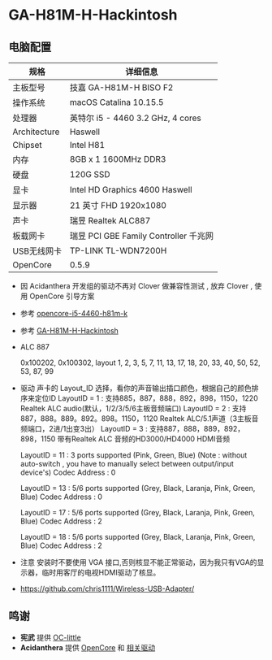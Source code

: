 # GA-H81M-H-Hackintosh

## 电脑配置
| 规格      | 详细信息                        |  
| -------- | ------------------------------ |
| 主板型号 | 技嘉 GA-H81M-H  BISO F2          |  
| 操作系统 | macOS Catalina 10.15.5        |
| 处理器   | 英特尔 i5 - 4460   3.2 GHz, 4 cores  |
|Architecture|Haswell |
|Chipset  | Intel H81  |
| 内存     | 8GB x 1 1600MHz DDR3        |
| 硬盘     | 120G SSD |
| 显卡     | Intel HD Graphics 4600 Haswell |
| 显示器   | 21 英寸 FHD 1920x1080   |
| 声卡     | 瑞昱 Realtek ALC887 |
| 板载网卡  |  瑞昱 PCI GBE Family Controller  千兆网|
| USB无线网卡 | TP-LINK TL-WDN7200H |
|OpenCore| 0.5.9|
- 因 Acidanthera 开发组的驱动不再对 Clover 做兼容性测试 , 放弃 Clover , 使用 OpenCore 引导方案
- 参考 [opencore-i5-4460-h81m-k](https://github.com/wargodz009/opencore-i5-4460-h81m-k/)
- 参考 [GA-H81M-H-Hackintosh](https://github.com/xlivans/GA-H81M-H-Hackintosh/)
- ALC 887

  0x100202, 0x100302, layout 1, 2, 3, 5, 7, 11, 13, 17, 18, 20, 33, 40, 50, 52, 53, 87, 99
- 驱动 声卡的 Layout_ID 选择，看你的声音输出插口颜色，根据自己的颜色排序来定位ID
  LayoutID = 1  : 支持885，887，888，892，898，1150，1220
                  Realtek ALC audio(默认，1/2/3/5/6主板音频端口)
  LayoutID = 2  : 支持887，888。889。892。898。1150，1120
                  Realtek ALC/5.1声道（3主板音频端口，2进/1出变3出）
  LayoutID = 3  : 支持887，888，889，892，898，1150
                  带有Realtek ALC 音频的HD3000/HD4000 HDMI音频
                                                  
  LayoutID = 11 : 3 ports supported (Pink, Green, Blue) (Note : without auto-switch , you have to manually select between output/input device's) Codec Address : 0
  
  LayoutID = 13 : 5/6 ports supported (Grey, Black, Laranja, Pink, Green, Blue) Codec Address : 0
  
  LayoutID = 17 : 5/6 ports supported (Grey, Black, Laranja, Pink, Green, Blue) Codec Address : 2
  
  LayoutID = 18 : 5/6 ports supported (Grey, Black, Laranja, Pink, Green, Blue) Codec Address : 2
  
- 注意 安装时不要使用 VGA 接口,否则核显不能正常驱动，因为我只有VGA的显示器，临时用客厅的电视HDMI驱动了核显。 
- https://github.com/chris1111/Wireless-USB-Adapter/

## 鸣谢
- **宪武** 提供 [OC-little](https://github.com/daliansky/OC-little)
- **Acidanthera** 提供 [OpenCore](https://github.com/acidanthera/OpenCorePkg) 和 [相关驱动](https://github.com/acidanthera)
